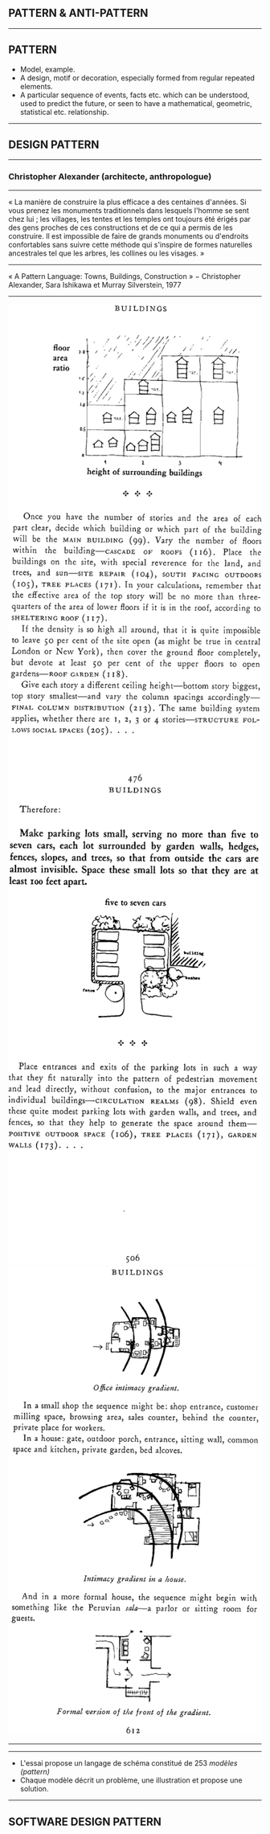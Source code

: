 ## PATTERN & ANTI-PATTERN

---

## PATTERN

- Model, example.
- A design, motif or decoration, especially formed from regular repeated elements.
- A particular sequence of events, facts etc. which can be understood, used to predict the future, or seen to have a mathematical, geometric, statistical etc. relationship.

---

## DESIGN PATTERN

---

### Christopher Alexander (architecte, anthropologue)

---

« La manière de construire la plus efficace a des centaines d'années. Si vous prenez les monuments traditionnels dans lesquels l'homme se sent chez lui ; les villages, les tentes et les temples ont toujours été érigés par des gens proches de ces constructions et de ce qui a permis de les construire. Il est impossible de faire de grands monuments ou d'endroits confortables sans suivre cette méthode qui s'inspire de formes naturelles ancestrales tel que les arbres, les collines ou les visages. »

---

« A Pattern Language: Towns, Buildings, Construction » − Christopher Alexander, Sara Ishikawa et Murray Silverstein, 1977

---

![](assets/img/pattern1.png)
![](assets/img/pattern2.png)
![](assets/img/pattern3.png)

---

---

- L'essai propose un langage de schéma constitué de 253 _modèles (pattern)_
- Chaque modèle décrit un problème, une illustration et propose une solution.

---

## SOFTWARE DESIGN PATTERN
